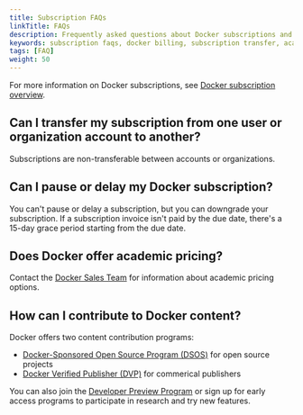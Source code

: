 ```yaml
---
title: Subscription FAQs
linkTitle: FAQs
description: Frequently asked questions about Docker subscriptions and billing
keywords: subscription faqs, docker billing, subscription transfer, academic pricing, docker programs
tags: [FAQ]
weight: 50
---
```


For more information on Docker subscriptions, see [Docker subscription overview](_index.md).

## Can I transfer my subscription from one user or organization account to another?

Subscriptions are non-transferable between accounts or organizations.

## Can I pause or delay my Docker subscription?

You can't pause or delay a subscription, but you can downgrade your subscription. If a subscription invoice isn't paid by the due date, there's a 15-day grace period starting from the due date.

## Does Docker offer academic pricing?

Contact the [Docker Sales Team](https://www.docker.com/company/contact) for information about academic pricing options.

## How can I contribute to Docker content?

Docker offers two content contribution programs:

- [Docker-Sponsored Open Source Program (DSOS)](../docker-hub/repos/manage/trusted-content/dsos-program.md) for open source projects
- [Docker Verified Publisher (DVP)](../docker-hub/repos/manage/trusted-content/dvp-program.md) for commerical publishers

You can also join the [Developer Preview Program](https://www.docker.com/community/get-involved/developer-preview/) or sign up for early access programs to participate in research and try new features.
